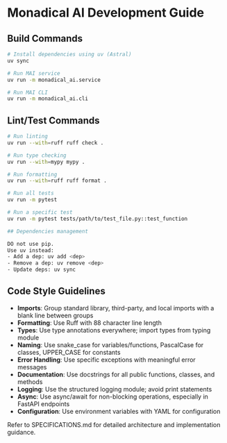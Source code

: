 # Monadical AI Development Guide

## Build Commands
```bash
# Install dependencies using uv (Astral)
uv sync

# Run MAI service
uv run -m monadical_ai.service

# Run MAI CLI
uv run -m monadical_ai.cli
```

## Lint/Test Commands
```bash
# Run linting
uv run --with=ruff ruff check .

# Run type checking
uv run --with=mypy mypy .

# Run formatting
uv run --with=ruff ruff format .

# Run all tests
uv run -m pytest

# Run a specific test
uv run -m pytest tests/path/to/test_file.py::test_function

## Dependencies management

DO not use pip.
Use uv instead:
- Add a dep: uv add <dep>
- Remove a dep: uv remove <dep>
- Update deps: uv sync
```

## Code Style Guidelines
- **Imports**: Group standard library, third-party, and local imports with a blank line between groups
- **Formatting**: Use Ruff with 88 character line length
- **Types**: Use type annotations everywhere; import types from typing module
- **Naming**: Use snake_case for variables/functions, PascalCase for classes, UPPER_CASE for constants
- **Error Handling**: Use specific exceptions with meaningful error messages
- **Documentation**: Use docstrings for all public functions, classes, and methods
- **Logging**: Use the structured logging module; avoid print statements
- **Async**: Use async/await for non-blocking operations, especially in FastAPI endpoints
- **Configuration**: Use environment variables with YAML for configuration

Refer to SPECIFICATIONS.md for detailed architecture and implementation guidance.
